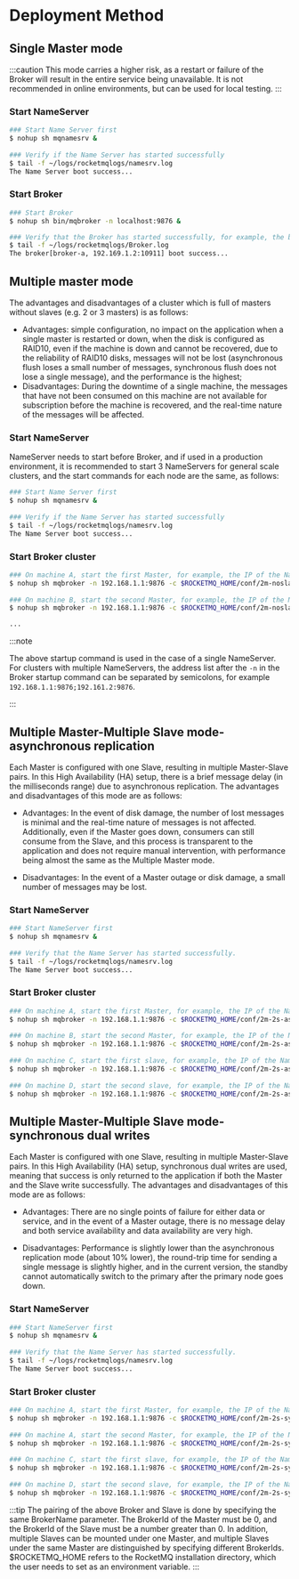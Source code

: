 # Deployment Method

## Single Master mode

:::caution
This mode carries a higher risk, as a restart or failure of the Broker will result in the entire service being unavailable. It is not recommended in online environments, but can be used for local testing.
:::

### Start NameServer

```bash
### Start Name Server first
$ nohup sh mqnamesrv &
 
### Verify if the Name Server has started successfully
$ tail -f ~/logs/rocketmqlogs/namesrv.log
The Name Server boot success...
```

### Start Broker

```bash
### Start Broker
$ nohup sh bin/mqbroker -n localhost:9876 &

### Verify that the Broker has started successfully, for example, the broker IP is 192.168.1.2, and the name is broker-a
$ tail -f ~/logs/rocketmqlogs/Broker.log 
The broker[broker-a, 192.169.1.2:10911] boot success...
```

## Multiple master mode

The advantages and disadvantages of a cluster which is full of masters without slaves (e.g. 2 or 3 masters) is as follows:

- Advantages: simple configuration, no impact on the application when a single master is restarted or down, when the disk is configured as RAID10, even if the machine is down and cannot be recovered, due to the reliability of RAID10 disks, messages will not be lost (asynchronous flush loses a small number of messages, synchronous flush does not lose a single message), and the performance is the highest;
- Disadvantages: During the downtime of a single machine, the messages that have not been consumed on this machine are not available for subscription before the machine is recovered, and the real-time nature of the messages will be affected.

### Start NameServer

NameServer needs to start before Broker, and if used in a production environment, it is recommended to start 3 NameServers for general scale clusters, and the start commands for each node are the same, as follows:

```bash
### Start Name Server first
$ nohup sh mqnamesrv &
 
### Verify if the Name Server has started successfully
$ tail -f ~/logs/rocketmqlogs/namesrv.log
The Name Server boot success...
```

### Start Broker cluster

```bash
### On machine A, start the first Master, for example, the IP of the NameServer is: 192.168.1.1
$ nohup sh mqbroker -n 192.168.1.1:9876 -c $ROCKETMQ_HOME/conf/2m-noslave/broker-a.properties &
 
### On machine B, start the second Master, for example, the IP of the NameServer is: 192.168.1.1
$ nohup sh mqbroker -n 192.168.1.1:9876 -c $ROCKETMQ_HOME/conf/2m-noslave/broker-b.properties &

...
```

:::note

The above startup command is used in the case of a single NameServer. For clusters with multiple NameServers, the address list after the `-n` in the Broker startup command can be separated by semicolons, for example `192.168.1.1:9876;192.161.2:9876`.

:::

## Multiple Master-Multiple Slave mode-asynchronous replication

Each Master is configured with one Slave, resulting in multiple Master-Slave pairs. In this High Availability (HA) setup, there is a brief message delay (in the milliseconds range) due to asynchronous replication. The advantages and disadvantages of this mode are as follows:

- Advantages: In the event of disk damage, the number of lost messages is minimal and the real-time nature of messages is not affected. Additionally, even if the Master goes down, consumers can still consume from the Slave, and this process is transparent to the application and does not require manual intervention, with performance being almost the same as the Multiple Master mode.

- Disadvantages: In the event of a Master outage or disk damage, a small number of messages may be lost.

### Start NameServer

```bash
### Start NameServer first
$ nohup sh mqnamesrv &
 
### Verify that the Name Server has started successfully.
$ tail -f ~/logs/rocketmqlogs/namesrv.log
The Name Server boot success...
```

### Start Broker cluster

```bash
### On machine A, start the first Master, for example, the IP of the NameServer is: 192.168.1.1
$ nohup sh mqbroker -n 192.168.1.1:9876 -c $ROCKETMQ_HOME/conf/2m-2s-async/broker-a.properties &
 
### On machine B, start the second Master, for example, the IP of the NameServer is: 192.168.1.1
$ nohup sh mqbroker -n 192.168.1.1:9876 -c $ROCKETMQ_HOME/conf/2m-2s-async/broker-b.properties &
 
### On machine C, start the first slave, for example, the IP of the NameServer is: 192.168.1.1
$ nohup sh mqbroker -n 192.168.1.1:9876 -c $ROCKETMQ_HOME/conf/2m-2s-async/broker-a-s.properties &
 
### On machine D, start the second slave, for example, the IP of the NameServer is: 192.168.1.1
$ nohup sh mqbroker -n 192.168.1.1:9876 -c $ROCKETMQ_HOME/conf/2m-2s-async/broker-b-s.properties &
```

## Multiple Master-Multiple Slave mode-synchronous dual writes

Each Master is configured with one Slave, resulting in multiple Master-Slave pairs. In this High Availability (HA) setup, synchronous dual writes are used, meaning that success is only returned to the application if both the Master and the Slave write successfully. The advantages and disadvantages of this mode are as follows:

- Advantages: There are no single points of failure for either data or service, and in the event of a Master outage, there is no message delay and both service availability and data availability are very high.

- Disadvantages: Performance is slightly lower than the asynchronous replication mode (about 10% lower), the round-trip time for sending a single message is slightly higher, and in the current version, the standby cannot automatically switch to the primary after the primary node goes down.

### Start NameServer

```bash
### Start NameServer first
$ nohup sh mqnamesrv &
 
### Verify that the Name Server has started successfully.
$ tail -f ~/logs/rocketmqlogs/namesrv.log
The Name Server boot success...
```

### Start Broker cluster

```bash
### On machine A, start the first Master, for example, the IP of the NameServer is: 192.168.1.1
$ nohup sh mqbroker -n 192.168.1.1:9876 -c $ROCKETMQ_HOME/conf/2m-2s-sync/broker-a.properties &
 
### On machine A, start the second Master, for example, the IP of the NameServer is: 192.168.1.1
$ nohup sh mqbroker -n 192.168.1.1:9876 -c $ROCKETMQ_HOME/conf/2m-2s-sync/broker-b.properties &
 
### On machine C, start the first slave, for example, the IP of the NameServer is: 192.168.1.1
$ nohup sh mqbroker -n 192.168.1.1:9876 -c $ROCKETMQ_HOME/conf/2m-2s-sync/broker-a-s.properties &
 
### On machine D, start the second slave, for example, the IP of the NameServer is: 192.168.1.1
$ nohup sh mqbroker -n 192.168.1.1:9876 -c $ROCKETMQ_HOME/conf/2m-2s-sync/broker-b-s.properties &
```
:::tip
The pairing of the above Broker and Slave is done by specifying the same BrokerName parameter. The BrokerId of the Master must be 0, and the BrokerId of the Slave must be a number greater than 0. In addition, multiple Slaves can be mounted under one Master, and multiple Slaves under the same Master are distinguished by specifying different BrokerIds. $ROCKETMQ_HOME refers to the RocketMQ installation directory, which the user needs to set as an environment variable.
:::